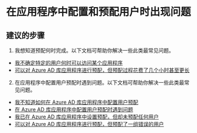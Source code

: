 <properties
  pageTitle="Problems configuring and provisioning users to an application"
  description="在应用程序中配置和预配用户时出现问题"
  service="microsoft.aad"
  resource="Microsoft_AAD_IAM"
  authors="asteen"
  selfHelpType="resource"
  supportTopicIds="32570260"
  productPesIds="14785"
  cloudEnvironments="public"
  resourceTags="enterpriseapps_overview, enterpriseapps_singleapp"
  displayOrder="1107"
 />


# <a name="problems-configuring-and-provisioning-users-to-an-application"></a>在应用程序中配置和预配用户时出现问题

## <a name="recommended-steps"></a>**建议的步骤**

1. 我想知道预配何时完成。以下文档可帮助你解决一些此类最常见问题。
  * [我不确定特定的用户何时可以访问某个应用程序](https://docs.microsoft.com/azure/active-directory/application-provisioning-when-will-provisioning-finish-specific-user/?WT.mc_id=UI_AAD_Enterprise_Apps_SupportOrTroubleshooting)
  * [可以对 Azure AD 库应用程序进行预配，但预配过程花费了几个小时甚至更长](https://docs.microsoft.com/azure/active-directory/application-provisioning-when-will-provisioning-finish/?WT.mc_id=UI_AAD_Enterprise_Apps_SupportOrTroubleshooting)

2. 在应用程序中配置用户预配时遇到问题。以下文档可帮助你解决一些此类最常见问题。
  * [我不知道如何在 Azure AD 库应用程序中配置用户预配](https://docs.microsoft.com/azure/active-directory/application-provisioning-config-how-to/?WT.mc_id=UI_AAD_Enterprise_Apps_SupportOrTroubleshooting)
  * [在 Azure AD 库应用程序中配置用户预配时遇到问题](https://docs.microsoft.com/azure/active-directory/application-provisioning-config-problem/?WT.mc_id=UI_AAD_Enterprise_Apps_SupportOrTroubleshooting)
  * [我已在 Azure AD 库应用程序中设置预配，但却未预配任何用户](https://docs.microsoft.com/azure/active-directory/application-provisioning-config-problem-no-users-provisioned/?WT.mc_id=UI_AAD_Enterprise_Apps_SupportOrTroubleshooting)
  * [可以对 Azure AD 库应用程序进行预配，但预配了一组错误的用户](https://docs.microsoft.com/azure/active-directory/application-provisioning-config-problem-wrong-users-provisioned/?WT.mc_id=UI_AAD_Enterprise_Apps_SupportOrTroubleshooting)

